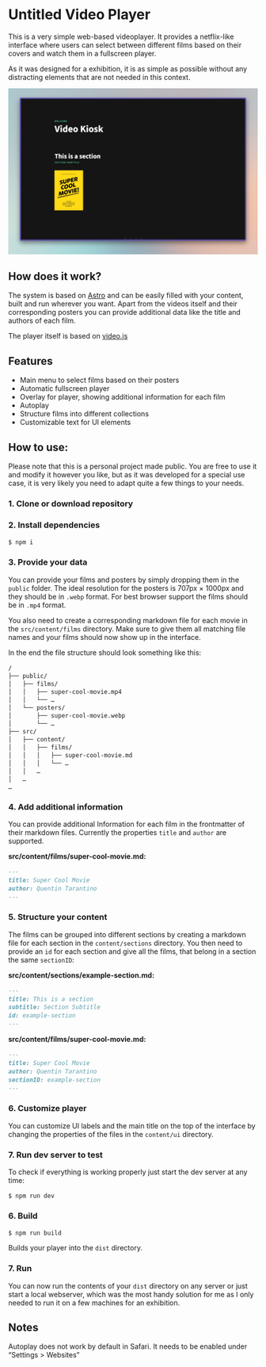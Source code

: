 # Untitled Video Player

This is a very simple web-based videoplayer. It provides a netflix-like interface where users can select between different films based on their covers and watch them in a fullscreen player.

As it was designed for a exhibition, it is as simple as possible without any distracting elements that are not needed in this context.

![Video Player Example](./untitled-video-player-screenshot.jpg)

## How does it work?

The system is based on [Astro](https://astro.build/) and can be easily filled with your content, built and run wherever you want. Apart from the videos itself and their corresponding posters you can provide additional data like the title and authors of each film.

The player itself is based on [video.js](https://videojs.com/)

## Features

- Main menu to select films based on their posters
- Automatic fullscreen player
- Overlay for player, showing additional information for each film
- Autoplay
- Structure films into different collections
- Customizable text for UI elements

## How to use:

Please note that this is a personal project made public. You are free to use it and modify it however you like, but as it was developed for a special use case, it is very likely you need to adapt quite a few things to your needs.

### 1. Clone or download repository

### 2. Install dependencies

```console
$ npm i
```

### 3. Provide your data

You can provide your films and posters by simply dropping them in the `public` folder.
The ideal resolution for the posters is 707px × 1000px and they should be in `.webp` format.
For best browser support the films should be in `.mp4` format.

You also need to create a corresponding markdown file for each movie in the `src/content/films` directory.
Make sure to give them all matching file names and your films should now show up in the interface.

In the end the file structure should look something like this:

```text
/
├── public/
│   ├── films/
│   │   ├── super-cool-movie.mp4
│   │   └── …
│   └── posters/
│       ├── super-cool-movie.webp
│       └── …
├── src/
│   ├── content/
│   │   ├── films/
│   │   │   ├── super-cool-movie.md
│   │   │   └── …
│   │   …
│   …
…
```

### 4. Add additional information

You can provide additional Information for each film in the frontmatter of their markdown files. Currently the properties `title` and `author` are supported.

**src/content/films/super-cool-movie.md:**

```markdown
---
title: Super Cool Movie
author: Quentin Tarantino
---
```

### 5. Structure your content

The films can be grouped into different sections by creating a markdown file for each section in the `content/sections` directory. You then need to provide an `id` for each section and give all the films, that belong in a section the same `sectionID`:

**src/content/sections/example-section.md:**

```markdown
---
title: This is a section
subtitle: Section Subtitle
id: example-section
---
```

**src/content/films/super-cool-movie.md:**

```markdown
---
title: Super Cool Movie
author: Quentin Tarantino
sectionID: example-section
---
```

### 6. Customize player

You can customize UI labels and the main title on the top of the interface by changing the properties of the files in the `content/ui` directory.

### 7. Run dev server to test

To check if everything is working properly just start the dev server at any time:

```console
$ npm run dev
```

### 6. Build

```console
$ npm run build
```

Builds your player into the `dist` directory.

### 7. Run

You can now run the contents of your `dist` directory on any server or just start a local webserver, which was the most handy solution for me as I only needed to run it on a few machines for an exhibition.

## Notes

Autoplay does not work by default in Safari. It needs to be enabled under “Settings > Websites”
